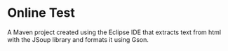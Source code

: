 # Online Test 

A Maven project created using the Eclipse IDE that extracts text from html with the JSoup library and formats it using Gson.

